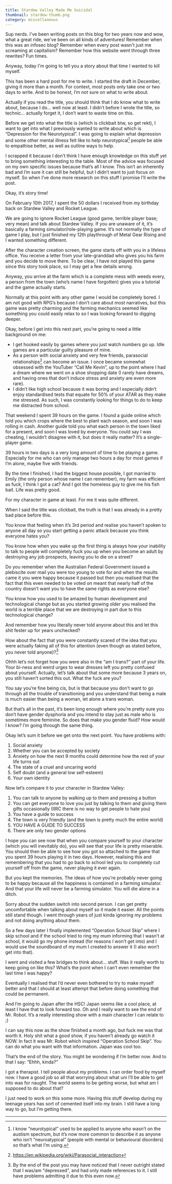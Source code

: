 ```yaml
---
title: Stardew Valley Made Me Suicidal
thumbnail: stardew-thumb.png
category: miscellaneous
---
```


Sup nerds. I've been writing posts on this blog for two years now and wow, what a great ride, we've been on all kinds of adventures! Remember when this was an infosec blog? Remember when every post wasn't just me screaming at capitalism? Remember how this website went through three rewrites? Fun times.

Anyway, today I'm going to tell you a story about that time I wanted to kill myself.

This has been a hard post for me to write. I started the draft in December, giving it more than a month. For context, most posts only take one or two days to write. And to be honest, I’m not sure on what to write about.

Actually if you read the title, you should think that I do know what to write about, because I do… well now at least. I didn’t before I wrote the title, so technic… actually forget it, I don’t want to waste time on this.

Before we get into what the title is (which is clickbait btw, so get rekt), I want to get into what I previously wanted to write about which is “Depression for the Neurotypical”. I was going to explain what depression and some other mental illness felt like to help neurotypical[^1] people be able to empathise better, as well as outline ways to help.

I scrapped it because I don’t think I have enough knowledge on this stuff yet to bring something interesting to the table. Most of the advice was focused on my own specific issues because that’s all I know. This isn’t an inherently bad and I’m sure it can still be helpful, but I didn’t want to just focus on myself. So when I’ve done more research on this stuff I promise I’ll write the post.

Okay, it’s story time!

On February 10th 2017, I spent the 50 dollars I received from my birthday back on Stardew Valley and Rocket League.

We are going to ignore Rocket League (good game, terrible player base; very mean) and talk about Stardew Valley. If you are unaware of it, it’s basically a farming simulator/role-playing game. It’s not normally the type of game I play, but I just finished my 12th playthrough of Metal Gear Rising and I wanted something different.

After the character creation screen, the game starts off with you in a lifeless office. You receive a letter from your late-granddad who gives you his farm and you decide to move there. To be clear, I have not played this game since this story took place, so I may get a few details wrong.

Anyway, you arrive at the farm which is a complete mess with weeds every, a person from the town (who’s name I have forgotten) gives you a tutorial and the game actually starts.

Normally at this point with any other game I would be completely bored. I am not good with RPG’s because I don’t care about most narratives, but this game was pretty charming and the farming mechanics seemed like something you could easily relax to so I was looking forward to digging deeper.

Okay, before I get into this next part, you’re going to need a little background on me:

* I get hooked easily by games where you just watch numbers go up. Idle games are a particular guilty pleasure of mine.
* As a person with social anxiety and very few friends, parasocial relationships[^2] can become an issue. I once became somewhat obsessed with the YouTuber “Call Me Kevin”, up to the point where I had a dream where we went on a shoe shopping date (I rarely have dreams, and having ones that don’t induce stress and anxiety are even more rare).
* I didn’t like high school because it was boring and I especially didn’t enjoy standardised tests that equate for 50% of your ATAR as they make me stressed. As such, I was constantly looking for things to do to keep me distracted from school.

That weekend I spent 39 hours on the game. I found a guide online which told you which crops where the best to plant each season, and soon I was rolling in cash. Another guide told you what each person in the town liked for a present, and soon I was loved by everyone. You could say I was cheating, I wouldn’t disagree with it, but does it really matter? It’s a single-player game.

39 hours in two days is a very long amount of time to be playing a game. Especially for me who can only manage two hours a day for most games if I’m alone, maybe five with friends.

By the time I finished, I had the biggest house possible, I got married to Emily (the only person whose name I can remember), my farm was efficient as fuck, I think I got a cat? And I got the homeless guy to give me his fish bait. Life was pretty good.

For my character in game at least. For me it was quite different.

When I said the title was clickbait, the truth is that I was already in a pretty bad place before this.

You know that feeling when it’s 3rd period and realise you haven’t spoken to anyone all day so you start getting a panic attack because you think everyone hates you?

You know how when you wake up the first thing is always how your inability to talk to people will completely fuck you up when you become an adult by destroying any job prospects, leaving you to die on a street?

Do you remember when the Australian Federal Government issued a plebiscite over mail you were too young to vote for and when the results came it you were happy because it passed but then you realised that the fact that this even needed to be voted on meant that nearly half of the country doesn’t want you to have the same rights as everyone else?

You know how you used to be amazed by human development and technological change but as you started growing older you realised the world is a terrible place that we are destroying in part due to this technological change?

And remember how you literally never told anyone about this and let this shit fester up for years unchecked?

How about the fact that you were constantly scared of the idea that you were actually faking all of this for attention (even though as stated before, you never told anyone)?[^3]

Ohhh let’s not forget how you were also in the “am I trans?” part of your life. Your bi-ness and weird urges to wear dresses left you pretty confused about yourself. Actually, let’s talk about that some more because 3 years on, you still haven’t sorted this out. What the fuck are you?

You say you’re fine being cis, but is that because you don’t want to go through all the trouble of transitioning and you understand that being a male is much easier than being a woman, let alone a trans woman.

But that’s all in the past, it’s been long enough where you’re pretty sure you don’t have gender dysphoria and you intend to stay just as male who is sometimes more feminine. So does that make you gender fluid? How would I know? I’m going through the same thing.

Okay let’s sum it before we get onto the next point. You have problems with:

1. Social anxiety
2. Whether you can be accepted by society
3. Anxiety on how the next 9 months could determine how the rest of your life turns out
4. The state of a cruel and uncaring world
5. Self doubt (and a general low self-esteem)
6. Your own identity

Now let’s compare it to your character in Stardew Valley:

1. You can talk to anyone by walking up to them and pressing a button
2. You can get everyone to love you just by talking to them and giving them gifts occasionally (IIRC there is no way to get people to hate you)
3. You have a guide to success
4. The town is very friendly (and the town is pretty much the entire world)
5. YOU HAVE A GUIDE TO SUCCESS
6. There are only two gender options

I hope you can see now that when you compare yourself to your character (which you will inevitably do), you will see that your life is pretty miserable.  You should then be able to see how you got so attached to the game that you spent 39 hours playing it in two days. However, realising this and remembering that you had to go back to school led you to completely cut yourself off from the game, never playing it ever again.

But you kept the memories. The ideas of how you’re probably never going to be happy because all the happiness is contained in a farming simulator. And that your life will never be a farming simulator. You will die alone in a ditch.

Sorry about the sudden switch into second person. I can get pretty uncomfortable when talking about myself so it made it easier. All the points still stand though. I went through years of just kinda ignoring my problems and not doing anything about them.

So a few days later I finally implemented “Operation School Skip” where I skip school and if the school tried to ring my mum informing that I wasn’t at school, it would go my phone instead (for reasons I won’t get into) and I would use the soundboard of my mum I created to answer it (I also won’t get into that).

I went and visited a few bridges to think about… stuff. Was it really worth to keep going on like this? What’s the point when I can’t even remember the last time I was happy?

Eventually I realised that I’d never even bothered to try to make myself better and that I should at least attempt that before doing something that could be permanent.

And I’m going to Japan after the HSC! Japan seems like a cool place, at least I have that to look forward too. Oh and I really want to see the end of Mr. Robot. It’s a really interesting show with a main character I can relate to ;)

I can say this now as the show finished a month ago, but fuck me was that worth it. Holy shit what a good show, if you haven’t already go watch it NOW. In fact it was Mr. Robot which inspired “Operation School Skip”. You can do what you want with that information. Japan was cool too.

That’s the end of the story. You might be wondering if I’m better now. And to that I say: “Ehhh, kinda?”

I got a therapist. I tell people about my problems. I can order food by myself now. I have a good job so all that worrying about what uni I’ll be able to get into was for naught. The world seems to be getting worse, but what am I supposed to do about that?

I just need to work on this some more. Having this stuff develop during my teenage years has sort of cemented itself into my brain. I still have a long way to go, but I’m getting there.

---

[^1]: I know “neurotypical” used to be applied to anyone who wasn’t on the austism spectrum, but it’s now more common to describe it as anyone who isn’t “neuroatypical” (people with mental or behavioural disorders) so that’s what I’m using.

[^2]: https://en.wikipedia.org/wiki/Parasocial_interaction

[^3]: By the end of the post you may have noticed that I never outright stated that I was/am "depressed", and had only made references to it. I still have problems admitting it due to this even now.
